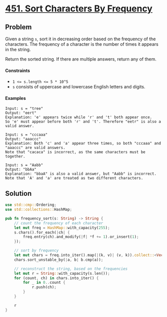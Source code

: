 # [451. Sort Characters By Frequency](https://leetcode.com/problems/sort-characters-by-frequency/)

## Problem

Given a string `s`, sort it in decreasing order based on the frequency of the
characters. The frequency of a character is the number of times it appears in
the string.

Return the sorted string. If there are multiple answers, return any of them.

#### Constraints

* `1 <= s.length <= 5 * 10^5`
* `s` consists of uppercase and lowercase English letters and digits.

#### Examples

```text
Input: s = "tree"
Output: "eert"
Explanation: 'e' appears twice while 'r' and 't' both appear once.
So 'e' must appear before both 'r' and 't'. Therefore "eetr" is also a valid answer.
```

```text
Input: s = "cccaaa"
Output: "aaaccc"
Explanation: Both 'c' and 'a' appear three times, so both "cccaaa" and "aaaccc" are valid answers.
Note that "cacaca" is incorrect, as the same characters must be together.
```

```text
Input: s = "Aabb"
Output: "bbAa"
Explanation: "bbaA" is also a valid answer, but "Aabb" is incorrect.
Note that 'A' and 'a' are treated as two different characters.
```

## Solution

```rust
use std::cmp::Ordering;
use std::collections::HashMap;

pub fn frequency_sort(s: String) -> String {
    // count the frequency of each character
    let mut freq = HashMap::with_capacity(255);
    s.chars().for_each(|ch| {
        freq.entry(ch).and_modify(|f| *f += 1).or_insert(1);
    });

    // sort by frequency
    let mut chars = freq.into_iter().map(|(k, v)| (v, k)).collect::<Vec<_>>();
    chars.sort_unstable_by(|a, b| b.cmp(a));

    // reconstruct the string, based on the frequencies
    let mut r = String::with_capacity(s.len());
    for (count, ch) in chars.into_iter() {
        for _ in 0..count {
            r.push(ch);
        }
    }

    r
}
```